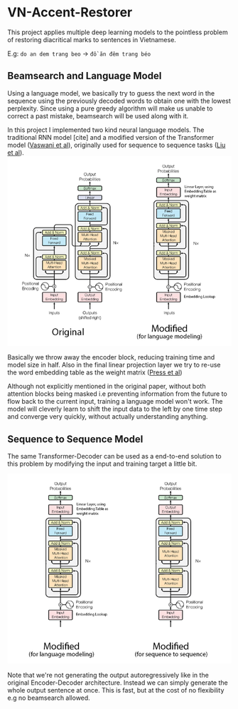 # VN-Accent-Restorer

This project applies multiple deep learning models to the pointless problem of restoring diacritical marks to sentences in Vietnamese.

E.g: ```do an dem trang beo``` → ```đồ ăn đêm trang béo```

## Beamsearch and Language Model

Using a language model, we basically try to guess the next word in the sequence using the previously decoded words to obtain one with the lowest perplexity.
Since using a pure greedy algorithm will make us unable to correct a past mistake, beamsearch will be used along with it.

In this project I implemented two kind neural language models. The traditional RNN model [cite] and a modified version of the Transformer model ([Vaswani et al](https://arxiv.org/abs/1706.03762)), originally used 
for sequence to sequence tasks ([Liu et al](https://arxiv.org/abs/1801.10198)).
![Transformer vs Transformer-Decoder](img/img1.png)

Basically we throw away the encoder block, reducing training time and model size in half. Also in the final linear projection layer we try to re-use the word embedding table as the weight matrix ([Press et al](https://arxiv.org/abs/1608.05859))

Although not explicitly mentioned in the original paper, without both attention blocks being masked i.e preventing information from the future to flow back to the current input, training a language model won't work.
The model will cleverly learn to shift the input data to the left by one time step and converge very quickly, without actually understanding anything.
## Sequence to Sequence Model
The same Transformer-Decoder can be used as a end-to-end solution to this problem by modifying the input and training target a little bit.

![Transformer vs Transformer-Decoder](img/img2.png)

Note that we're not generating the output autoregressively like in the original Encoder-Decoder architecture. Instead we can simply generate the whole output sentence at once. This is fast, but at the cost of no flexibility e.g no beamsearch allowed.